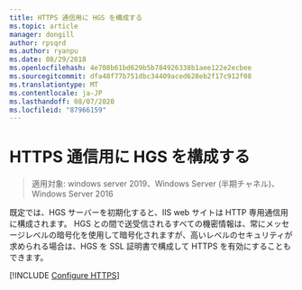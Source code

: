 ```yaml
---
title: HTTPS 通信用に HGS を構成する
ms.topic: article
manager: dongill
author: rpsqrd
ms.author: ryanpu
ms.date: 08/29/2018
ms.openlocfilehash: 4e708b61bd629b5b784926338b1aee122e2ecbee
ms.sourcegitcommit: dfa48f77b751dbc34409aced628eb2f17c912f08
ms.translationtype: MT
ms.contentlocale: ja-JP
ms.lasthandoff: 08/07/2020
ms.locfileid: "87966159"
---
```

# <a name="configure-hgs-for-https-communications"></a>HTTPS 通信用に HGS を構成する

>適用対象: windows server 2019、Windows Server (半期チャネル)、Windows Server 2016

既定では、HGS サーバーを初期化すると、IIS web サイトは HTTP 専用通信用に構成されます。
HGS との間で送受信されるすべての機密情報は、常にメッセージレベルの暗号化を使用して暗号化されますが、高いレベルのセキュリティが求められる場合は、HGS を SSL 証明書で構成して HTTPS を有効にすることもできます。

[!INCLUDE [Configure HTTPS](../../../includes/configure-hgs-for-https.md)]

